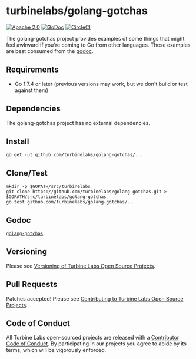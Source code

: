 
[//]: # ( Copyright 2017 Turbine Labs, Inc.                                   )
[//]: # ( you may not use this file except in compliance with the License.    )
[//]: # ( You may obtain a copy of the License at                             )
[//]: # (                                                                     )
[//]: # (     http://www.apache.org/licenses/LICENSE-2.0                      )
[//]: # (                                                                     )
[//]: # ( Unless required by applicable law or agreed to in writing, software )
[//]: # ( distributed under the License is distributed on an "AS IS" BASIS,   )
[//]: # ( WITHOUT WARRANTIES OR CONDITIONS OF ANY KIND, either express or     )
[//]: # ( implied. See the License for the specific language governing        )
[//]: # ( permissions and limitations under the License.                      )

# turbinelabs/golang-gotchas

[![Apache 2.0](https://img.shields.io/hexpm/l/plug.svg)](LICENSE)
[![GoDoc](https://https://godoc.org/github.com/turbinelabs/golang-gotchas?status.svg)](https://https://godoc.org/github.com/turbinelabs/golang-gotchas)
[![CircleCI](https://circleci.com/gh/turbinelabs/golang-gotchas.svg?style=shield)](https://circleci.com/gh/turbinelabs/golang-gotchas)

The golang-gotchas project provides examples of some things that might feel
awkward if you're coming to Go from other languages. These examples are best
consumed from the [godoc](https://godoc.org/github.com/turbinelabs/golang-gotchas).

## Requirements

- Go 1.7.4 or later (previous versions may work, but we don't build or test against them)

## Dependencies

The golang-gotchas project has no external dependencies.

## Install

```
go get -ut github.com/turbinelabs/golang-gotchas/...
```

## Clone/Test

```
mkdir -p $GOPATH/src/turbinelabs
git clone https://github.com/turbinelabs/golang-gotchas.git > $GOPATH/src/turbinelabs/golang-gotchas
go test github.com/turbinelabs/golang-gotchas/...
```

## Godoc

[`golang-gotchas`](https://godoc.org/github.com/turbinelabs/golang-gotchas)

## Versioning

Please see [Versioning of Turbine Labs Open Source Projects](http://github.com/turbinelabs/developer/blob/master/README.md#versioning).

## Pull Requests

Patches accepted! Please see [Contributing to Turbine Labs Open Source Projects](http://github.com/turbinelabs/developer/blob/master/README.md#contributing).

## Code of Conduct

All Turbine Labs open-sourced projects are released with a
[Contributor Code of Conduct](CODE_OF_CONDUCT.md). By participating in our
projects you agree to abide by its terms, which will be vigorously enforced.
